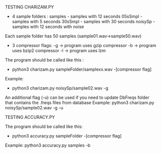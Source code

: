 TESTING CHARIZAM.PY

- 4 sample folders : 
  samples - samples with 12 seconds
  05sSmpl - samples with 5 seconds
  30sSmpl - samples with 30 seconds 
  noisySp -  samples with 12 seconds with noise

Each sample folder has 50 samples (sample01.wav->sample50.wav)

- 3 compressor flags:
  -g -> program uses gzip compressor
  -b -> program uses bzip2 compressor
  -l -> program uses lzm

The program should be called like this :
- python3 charizam.py sampleFolder/samplexx.wav -[compressor flag]

Example:
- python3 charizam.py noisySp/sample02.wav -g

An additional flag (-u) can be used if you need to update DbFreqs folder that contains the .freqs files from database
Example:  python3 charizam.py noisySp/sample02.wav -g -u

TESTING ACCURACY.PY

The program should be called like this: 
- python3 accuracy.py sampleFolder -[compressor flag]

Example: python3 accuracy.py samples -b
